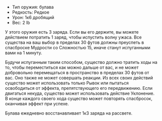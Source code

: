 
- Тип оружия: булава
- Редкость: Редкое
- Урон: 1к6 дробящий
- Вес: 2 lb

У этого оружия есть 3 заряда. Если вы его держите, вы можете действием потратить 1 заряд, чтобы испустить волну ужаса. Все существа на ваш выбор в пределах 30 футов должны преуспеть в спасброске Мудрости со Сложностью 15, иначе станут испуганными вами на 1 минуту. 

Будучи испуганным таким способом, существо должно тратить ходы на то, чтобы переместиться как можно дальше от вас, и не может добровольно перемещаться в пространство в пределах 30 футов от вас. Оно также не может совершать реакции. Из всех
своих действий существо может использовать только Рывок или пытаться освободиться от эффекта, препятствующего его передвижению. Если двигаться некуда, существо может использовать действие Уклонение. В конце каждого своего хода существо может
повторять спасбросок, оканчивая эффект при успехе.

Булава ежедневно восстанавливает 1к3 заряда на рассвете.